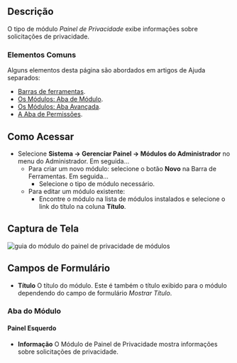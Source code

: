 <!-- Filename: Help4.x:Admin_Modules:_Privacy_Dashboard / Display title: Módulos: Painel de Privacidade -->

## Descrição

O tipo de módulo *Painel de Privacidade* exibe informações sobre solicitações de privacidade.

### Elementos Comuns

Alguns elementos desta página são abordados em artigos de Ajuda separados:

* [Barras de ferramentas](jdocmanual?article=help/common-elements/toolbars).
* [Os Módulos: Aba de Módulo](jdocmanual?article=help/modules/modules-module-tab).
* [Os Módulos: Aba Avançada](jdocmanual?article=help/modules/modules-advanced-tab).
* [A Aba de Permissões](jdocmanual?article=help/common-elements/edit-permissions).

## Como Acessar

- Selecione **Sistema → Gerenciar Painel → Módulos do Administrador** no menu do Administrador. Em seguida...
  - Para criar um novo módulo: selecione o botão **Novo** na Barra de Ferramentas. Em seguida...
    - Selecione o tipo de módulo necessário.
  - Para editar um módulo existente:
    - Encontre o módulo na lista de módulos instalados e selecione o link do título na coluna **Título**.

## Captura de Tela

![guia do módulo do painel de privacidade de módulos](../../../pt/images/modules-admin/modules-privacy-dashboard-module-tab.png)

## Campos de Formulário

- **Título** O título do módulo. Este é também o título exibido para o módulo dependendo do campo de formulário *Mostrar Título*.

### Aba do Módulo

#### Painel Esquerdo

- **Informação** O Módulo de Painel de Privacidade mostra informações sobre solicitações de privacidade.

